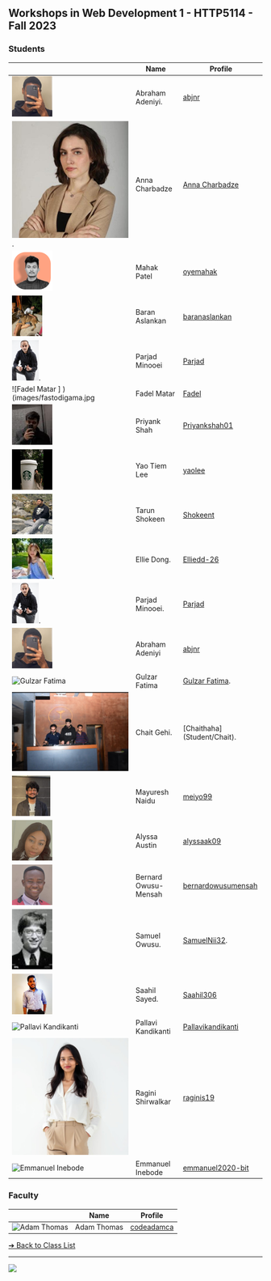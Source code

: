 <style>@import url("//readme.codeadam.ca/readme.css");</style>

## Workshops in Web Development 1 - HTTP5114 - Fall 2023

### Students

|                                                        | Name                  | Profile                                            |
| ------------------------------------------------------ | --------------------- | -------------------------------------------------- |
| ![abjnr](images/abjnr.png)                             | Abraham Adeniyi.      | [abjnr](students/abjnr)                            |
| ![Anna Charbadze](images/annacharbadze.jpeg).          | Anna Charbadze        | [Anna Charbadze](students/annacharbadze.markdown)  |
| ![Mahak Patel](images/oyemahak.png)                    | Mahak Patel           | [oyemahak](students/oyemahak)                      |
| ![Baran Aslankan](images/baranaslankan.jpg)            | Baran Aslankan        | [baranaslankan](students/baranaslankan)            |
| ![Parjad Minooei](images/ParjadMinooei.jpg).           | Parjad Minooei        | [Parjad](students/parjad)                          |
| ![Fadel Matar ] )(images/fastodigama.jpg               | Fadel Matar           | [Fadel](students/fastodigama)                      |
| ![Priyank Shah](images/Priyankshah01.jpeg)             | Priyank Shah          | [Priyankshah01](students/Priyankshah01)            |
| ![yaoolee](images/yaoolee.jpg)                         | Yao Tiem Lee          | [yaolee](students/yaolee)                          |
| ![Tarun Shokeen](images/shokeent.png)                  | Tarun Shokeen         | [Shokeent](students/shokeent)                      |
| ![Ellie Dong](images/ellieDong.jpg).                   | Ellie Dong.           | [Elliedd-26](students/Elliedd-26)                  |
| ![Parjad Minooei](images/ParjadM.jpg).                 | Parjad Minooei.       | [Parjad](students/parjad)                          |
| ![abjnr](images/abjnr.png)                             | Abraham Adeniyi       | [abjnr](students/abjnr)                            |
| ![Gulzar Fatima](images/gulzarfatima.png)              | Gulzar Fatima         | [Gulzar Fatima](students/gulzarfatima).            |
| ![ChaitHaha](images/Chait.jpg)                         | Chait Gehi.           | [Chaithaha] (Student/Chait).                       |
| ![Mayuresh Naidu](/images/meiyo99.jpg)                 | Mayuresh Naidu        | [meiyo99](student/meiyo99)                         |
| ![Alyssa](images/alyssaak09.png)                       | Alyssa Austin         | [alyssaak09](student/alyssaak09)                   |
| ![Bernard Owusu-Mensah](images/bernardowusumensah.png) | Bernard Owusu-Mensah  | [bernardowusumensah](student/bernardowusumensah)   |
| ![Samuel Owusu](images/SamuelNii32.jpg)                | Samuel Owusu.         | [SamuelNii32](students/SamuelNii32).               |
| ![Saahil Sayed](images/Saahil306.jpg)                  | Saahil Sayed.         | [Saahil306](student/Saahil306)                     |
| ![Pallavi Kandikanti](images/Pallavikandikanti846.jpg) | Pallavi Kandikanti    | [Pallavikandikanti](students/Pallavikandikanti846) |
| ![Ragini Shirwalkar](images/raginishirwalkar.jpg)      | Ragini Shirwalkar     | [raginis19](students/raginis19)                    |
| ![Emmanuel Inebode](images/emmanuel2020-bit.jpg)       | Emmanuel Inebode      | [emmanuel2020-bit](students/emmanuel2020-bit.png)  |

### Faculty

|                                       | Name        | Profile                          |
| ------------------------------------- | ----------- | -------------------------------- |
| ![Adam Thomas](images/codeadamca.png) | Adam Thomas | [codeadamca](faculty/codeadamca) |


[&#10132; Back to Class List](/)

---

<a href="https://brickmmo.com">
<img src="https://brickmmo.com/images/brickmmo-logo-horizontal.jpg" width="100">
</a>
